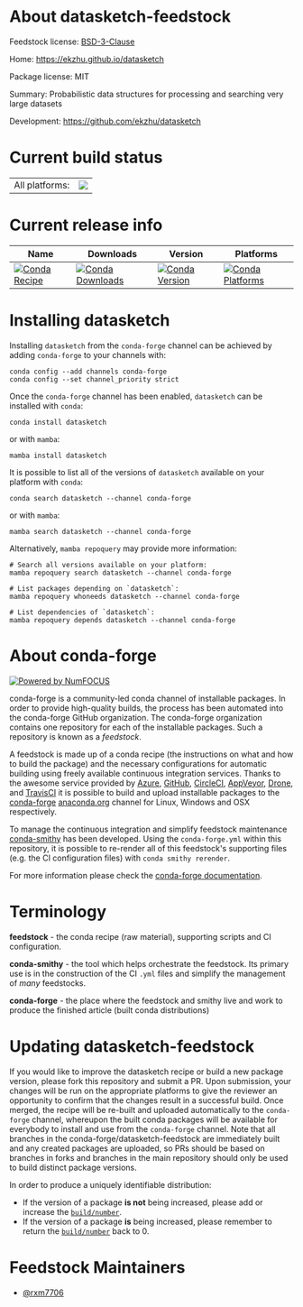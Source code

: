 About datasketch-feedstock
==========================

Feedstock license: [BSD-3-Clause](https://github.com/conda-forge/datasketch-feedstock/blob/main/LICENSE.txt)

Home: https://ekzhu.github.io/datasketch

Package license: MIT

Summary: Probabilistic data structures for processing and searching very large datasets

Development: https://github.com/ekzhu/datasketch

Current build status
====================


<table><tr><td>All platforms:</td>
    <td>
      <a href="https://dev.azure.com/conda-forge/feedstock-builds/_build/latest?definitionId=20247&branchName=main">
        <img src="https://dev.azure.com/conda-forge/feedstock-builds/_apis/build/status/datasketch-feedstock?branchName=main">
      </a>
    </td>
  </tr>
</table>

Current release info
====================

| Name | Downloads | Version | Platforms |
| --- | --- | --- | --- |
| [![Conda Recipe](https://img.shields.io/badge/recipe-datasketch-green.svg)](https://anaconda.org/conda-forge/datasketch) | [![Conda Downloads](https://img.shields.io/conda/dn/conda-forge/datasketch.svg)](https://anaconda.org/conda-forge/datasketch) | [![Conda Version](https://img.shields.io/conda/vn/conda-forge/datasketch.svg)](https://anaconda.org/conda-forge/datasketch) | [![Conda Platforms](https://img.shields.io/conda/pn/conda-forge/datasketch.svg)](https://anaconda.org/conda-forge/datasketch) |

Installing datasketch
=====================

Installing `datasketch` from the `conda-forge` channel can be achieved by adding `conda-forge` to your channels with:

```
conda config --add channels conda-forge
conda config --set channel_priority strict
```

Once the `conda-forge` channel has been enabled, `datasketch` can be installed with `conda`:

```
conda install datasketch
```

or with `mamba`:

```
mamba install datasketch
```

It is possible to list all of the versions of `datasketch` available on your platform with `conda`:

```
conda search datasketch --channel conda-forge
```

or with `mamba`:

```
mamba search datasketch --channel conda-forge
```

Alternatively, `mamba repoquery` may provide more information:

```
# Search all versions available on your platform:
mamba repoquery search datasketch --channel conda-forge

# List packages depending on `datasketch`:
mamba repoquery whoneeds datasketch --channel conda-forge

# List dependencies of `datasketch`:
mamba repoquery depends datasketch --channel conda-forge
```


About conda-forge
=================

[![Powered by
NumFOCUS](https://img.shields.io/badge/powered%20by-NumFOCUS-orange.svg?style=flat&colorA=E1523D&colorB=007D8A)](https://numfocus.org)

conda-forge is a community-led conda channel of installable packages.
In order to provide high-quality builds, the process has been automated into the
conda-forge GitHub organization. The conda-forge organization contains one repository
for each of the installable packages. Such a repository is known as a *feedstock*.

A feedstock is made up of a conda recipe (the instructions on what and how to build
the package) and the necessary configurations for automatic building using freely
available continuous integration services. Thanks to the awesome service provided by
[Azure](https://azure.microsoft.com/en-us/services/devops/), [GitHub](https://github.com/),
[CircleCI](https://circleci.com/), [AppVeyor](https://www.appveyor.com/),
[Drone](https://cloud.drone.io/welcome), and [TravisCI](https://travis-ci.com/)
it is possible to build and upload installable packages to the
[conda-forge](https://anaconda.org/conda-forge) [anaconda.org](https://anaconda.org/)
channel for Linux, Windows and OSX respectively.

To manage the continuous integration and simplify feedstock maintenance
[conda-smithy](https://github.com/conda-forge/conda-smithy) has been developed.
Using the ``conda-forge.yml`` within this repository, it is possible to re-render all of
this feedstock's supporting files (e.g. the CI configuration files) with ``conda smithy rerender``.

For more information please check the [conda-forge documentation](https://conda-forge.org/docs/).

Terminology
===========

**feedstock** - the conda recipe (raw material), supporting scripts and CI configuration.

**conda-smithy** - the tool which helps orchestrate the feedstock.
                   Its primary use is in the construction of the CI ``.yml`` files
                   and simplify the management of *many* feedstocks.

**conda-forge** - the place where the feedstock and smithy live and work to
                  produce the finished article (built conda distributions)


Updating datasketch-feedstock
=============================

If you would like to improve the datasketch recipe or build a new
package version, please fork this repository and submit a PR. Upon submission,
your changes will be run on the appropriate platforms to give the reviewer an
opportunity to confirm that the changes result in a successful build. Once
merged, the recipe will be re-built and uploaded automatically to the
`conda-forge` channel, whereupon the built conda packages will be available for
everybody to install and use from the `conda-forge` channel.
Note that all branches in the conda-forge/datasketch-feedstock are
immediately built and any created packages are uploaded, so PRs should be based
on branches in forks and branches in the main repository should only be used to
build distinct package versions.

In order to produce a uniquely identifiable distribution:
 * If the version of a package **is not** being increased, please add or increase
   the [``build/number``](https://docs.conda.io/projects/conda-build/en/latest/resources/define-metadata.html#build-number-and-string).
 * If the version of a package **is** being increased, please remember to return
   the [``build/number``](https://docs.conda.io/projects/conda-build/en/latest/resources/define-metadata.html#build-number-and-string)
   back to 0.

Feedstock Maintainers
=====================

* [@rxm7706](https://github.com/rxm7706/)

